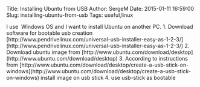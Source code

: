 Title: Installing Ubuntu from USB
Author: SergeM
Date: 2015-01-11 16:59:00
Slug: installing-ubuntu-from-usb
Tags: useful,linux

<div dir="ltr" style="text-align: left;" trbidi="on">I use&nbsp; Windows OS and I want to install Ubuntu on another PC. 
1. Download software for bootable usb creation
[http://www.pendrivelinux.com/universal-usb-installer-easy-as-1-2-3/](http://www.pendrivelinux.com/universal-usb-installer-easy-as-1-2-3/)
2. Download ubuntu image from 
[http://www.ubuntu.com/download/desktop](http://www.ubuntu.com/download/desktop)
3. According to instructions from [http://www.ubuntu.com/download/desktop/create-a-usb-stick-on-windows](http://www.ubuntu.com/download/desktop/create-a-usb-stick-on-windows) install image on usb stick
4. use usb-stick as bootable </div>
